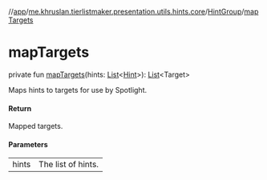 //[app](../../../index.md)/[me.khruslan.tierlistmaker.presentation.utils.hints.core](../index.md)/[HintGroup](index.md)/[mapTargets](map-targets.md)

# mapTargets

private fun [mapTargets](map-targets.md)(hints: [List](https://kotlinlang.org/api/latest/jvm/stdlib/kotlin.collections/-list/index.html)&lt;[Hint](../-hint/index.md)&gt;): [List](https://kotlinlang.org/api/latest/jvm/stdlib/kotlin.collections/-list/index.html)&lt;Target&gt;

Maps hints to targets for use by Spotlight.

#### Return

Mapped targets.

#### Parameters

| | |
|---|---|
| hints | The list of hints. |
